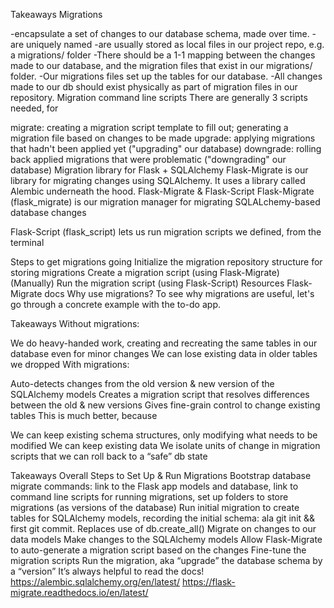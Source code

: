 Takeaways
Migrations

-encapsulate a set of changes to our database schema, made over time.
-are uniquely named
-are usually stored as local files in our project repo, e.g. a migrations/ folder
-There should be a 1-1 mapping between the changes made to our database, and the migration files that exist in our migrations/ folder.
-Our migrations files set up the tables for our database.
-All changes made to our db should exist physically as part of migration files in our repository.
Migration command line scripts
There are generally 3 scripts needed, for

migrate: creating a migration script template to fill out; generating a migration file based on changes to be made
upgrade: applying migrations that hadn't been applied yet ("upgrading" our database)
downgrade: rolling back applied migrations that were problematic ("downgrading" our database)
Migration library for Flask + SQLAlchemy
Flask-Migrate is our library for migrating changes using SQLAlchemy. It uses a library called Alembic underneath the hood.
Flask-Migrate & Flask-Script
Flask-Migrate (flask_migrate) is our migration manager for migrating SQLALchemy-based database changes

Flask-Script (flask_script) lets us run migration scripts we defined, from the terminal

Steps to get migrations going
Initialize the migration repository structure for storing migrations
Create a migration script (using Flask-Migrate)
(Manually) Run the migration script (using Flask-Script)
Resources
Flask-Migrate docs
Why use migrations?
To see why migrations are useful, let's go through a concrete example with the to-do app.


Takeaways
Without migrations:

We do heavy-handed work, creating and recreating the same tables in our database even for minor changes
We can lose existing data in older tables we dropped
With migrations:

Auto-detects changes from the old version & new version of the SQLAlchemy models
Creates a migration script that resolves differences between the old & new versions
Gives fine-grain control to change existing tables
This is much better, because

We can keep existing schema structures, only modifying what needs to be modified
We can keep existing data
We isolate units of change in migration scripts that we can roll back to a “safe” db state

Takeaways
Overall Steps to Set Up & Run Migrations
Bootstrap database migrate commands: link to the Flask app models and database, link to command line scripts for running migrations, set up folders to store migrations (as versions of the database)
Run initial migration to create tables for SQLAlchemy models, recording the initial schema: ala git init && first git commit. Replaces use of db.create_all()
Migrate on changes to our data models
Make changes to the SQLAlchemy models
Allow Flask-Migrate to auto-generate a migration script based on the changes
Fine-tune the migration scripts
Run the migration, aka “upgrade” the database schema by a “version”
It’s always helpful to read the docs!
https://alembic.sqlalchemy.org/en/latest/
https://flask-migrate.readthedocs.io/en/latest/